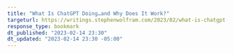 ```yaml
---
title: "What Is ChatGPT Doing…and Why Does It Work?"
targeturl: https://writings.stephenwolfram.com/2023/02/what-is-chatgpt-doing-and-why-does-it-work/
response_type: bookmark
dt_published: "2023-02-14 23:30"
dt_updated: "2023-02-14 23:30 -05:00"
---
```


